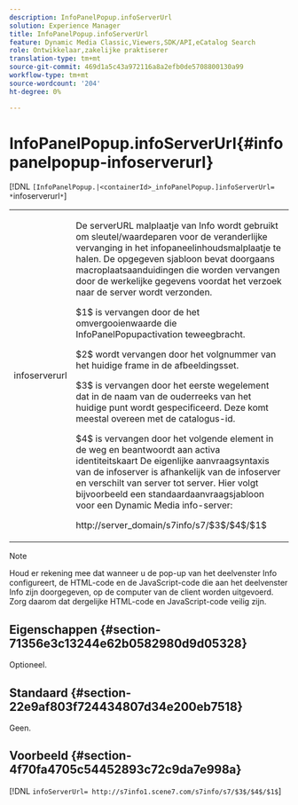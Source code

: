 ```yaml
---
description: InfoPanelPopup.infoServerUrl
solution: Experience Manager
title: InfoPanelPopup.infoServerUrl
feature: Dynamic Media Classic,Viewers,SDK/API,eCatalog Search
role: Ontwikkelaar,zakelijke praktiserer
translation-type: tm+mt
source-git-commit: 469d1a5c43a972116a8a2efb0de5708800130a99
workflow-type: tm+mt
source-wordcount: '204'
ht-degree: 0%

---
```



# InfoPanelPopup.infoServerUrl{#infopanelpopup-infoserverurl}

[!DNL `[InfoPanelPopup.|<containerId>_infoPanelPopup.]infoServerUrl= *`infoserverurl`*`]

<table id="table_9A6258D9B0DA4A29AA8A6C9BBCFE3662"> 
 <tbody> 
  <tr> 
   <td> <p> <span class="codeph"><span class="varname"> infoserverurl</span></span> </p> </td> 
   <td> <p>De serverURL malplaatje van Info wordt gebruikt om sleutel/waardeparen voor de veranderlijke vervanging in het infopaneelinhoudsmalplaatje te halen. De opgegeven sjabloon bevat doorgaans macroplaatsaanduidingen die worden vervangen door de werkelijke gegevens voordat het verzoek naar de server wordt verzonden. </p> <p><span class="codeph"> $1$</span> is vervangen door de het omvergooienwaarde die  <span class="codeph"> </span> InfoPanelPopupactivation teweegbracht. </p> <p><span class="codeph"> $2$</span> wordt vervangen door het volgnummer van het huidige frame in de afbeeldingsset. </p> <p><span class="codeph"> $3$</span> is vervangen door het eerste wegelement dat in de naam van de ouderreeks van het huidige punt wordt gespecificeerd. Deze komt meestal overeen met de catalogus-id. </p> <p><span class="codeph"> $4$</span> is vervangen door het volgende element in de weg en beantwoordt aan activa identiteitskaart De eigenlijke aanvraagsyntaxis van de infoserver is afhankelijk van de infoserver en verschilt van server tot server. Hier volgt bijvoorbeeld een standaardaanvraagsjabloon voor een Dynamic Media info-server: </p> <p><span class="codeph"> http://server_domain/s7info/s7/$3$/$4$/$1$</span> </p> </td> 
  </tr> 
 </tbody> 
</table>

>[!NOTE]
>
>Houd er rekening mee dat wanneer u de pop-up van het deelvenster Info configureert, de HTML-code en de JavaScript-code die aan het deelvenster Info zijn doorgegeven, op de computer van de client worden uitgevoerd. Zorg daarom dat dergelijke HTML-code en JavaScript-code veilig zijn.

## Eigenschappen {#section-71356e3c13244e62b0582980d9d05328}

Optioneel.

## Standaard {#section-22e9af803f724434807d34e200eb7518}

Geen.

## Voorbeeld {#section-4f70fa4705c54452893c72c9da7e998a}

[!DNL `infoServerUrl= http://s7info1.scene7.com/s7info/s7/$3$/$4$/$1$`]
